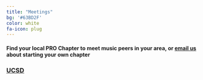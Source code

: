 ```yaml
---
title: "Meetings"
bg: '#63BD2F'
color: white
fa-icon: plug
---
```

#### Find your local PRO Chapter to meet music peers in your area, or [email us](mailto:pro@producersandremixers.org) about starting your own chapter

### [UCSD](https://www.facebook.com/groups/ProducerOrgUCSD/)
